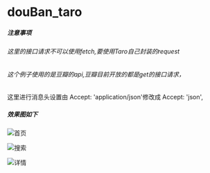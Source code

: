 # douBan_taro
##### 注意事项
###### 这里的接口请求不可以使用fetch,要使用Taro自己封装的request
###### 这个例子使用的是豆瓣的api,豆瓣目前开放的都是get的接口请求，

这里进行消息头设置由  Accept: 'application/json'修改成  Accept: 'json',
##### 效果图如下

![首页](F:\project\TaroProject\douBan_taro-dev\首页.png)

![搜索](F:\project\TaroProject\douBan_taro-dev\搜索.png)

![详情](F:\project\TaroProject\douBan_taro-dev\详情.png)